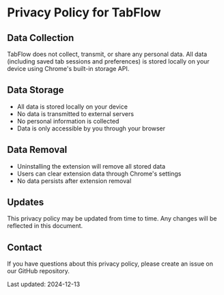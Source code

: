# Privacy Policy for TabFlow

## Data Collection
TabFlow does not collect, transmit, or share any personal data. All data (including saved tab sessions and preferences) is stored locally on your device using Chrome's built-in storage API.

## Data Storage
- All data is stored locally on your device
- No data is transmitted to external servers
- No personal information is collected
- Data is only accessible by you through your browser

## Data Removal
- Uninstalling the extension will remove all stored data
- Users can clear extension data through Chrome's settings
- No data persists after extension removal

## Updates
This privacy policy may be updated from time to time. Any changes will be reflected in this document.

## Contact
If you have questions about this privacy policy, please create an issue on our GitHub repository.

Last updated: 2024-12-13
